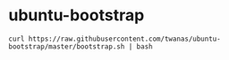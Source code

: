 # ubuntu-bootstrap

```
curl https://raw.githubusercontent.com/twanas/ubuntu-bootstrap/master/bootstrap.sh | bash
```
